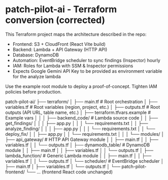 # patch-pilot-ai - Terraform conversion (corrected)

This Terraform project maps the architecture described in the repo:
- Frontend: S3 + CloudFront (React Vite build)
- Backend: Lambda + API Gateway (HTTP API)
- Database: DynamoDB
- Automation: EventBridge scheduler to sync findings (Inspector) hourly
- IAM: Roles for Lambda with SSM & Inspector permissions
- Expects Google Gemini API Key to be provided as environment variable for the analyze lambda

Use the example root module to deploy a proof-of-concept. Tighten IAM policies before production.

patch-pilot-ai/
├── terraform/
│   ├── main.tf                   # Root orchestration
│   ├── variables.tf              # Root variables (region, project, etc.)
│   ├── outputs.tf                # Root outputs (API URL, table name, etc.)
│   ├── terraform.tfvars.example  # Example vars
│   │
│   ├── backend_code/             # Lambda source code
│   │   ├── get_findings/
│   │   │   ├── app.py
│   │   │   └── requirements.txt
│   │   ├── analyze_finding/
│   │   │   ├── app.py
│   │   │   └── requirements.txt
│   │   └── deploy_fix/
│   │       ├── app.py
│   │       └── requirements.txt
│   │
│   └── modules/
│       ├── api_gateway/          # HTTP API Gateway module
│       │   ├── main.tf
│       │   ├── variables.tf
│       │   └── outputs.tf
│       ├── dynamodb_table/       # DynamoDB module
│       │   ├── main.tf
│       │   ├── variables.tf
│       │   └── outputs.tf
│       ├── lambda_function/      # Generic Lambda module
│       │   ├── main.tf
│       │   ├── variables.tf
│       │   └── outputs.tf
│       └── scheduler/            # EventBridge scheduler
│           ├── main.tf
│           ├── variables.tf
│           └── outputs.tf
│
└── patch-pilot-frontend/
    └── ... (frontend React code unchanged)
